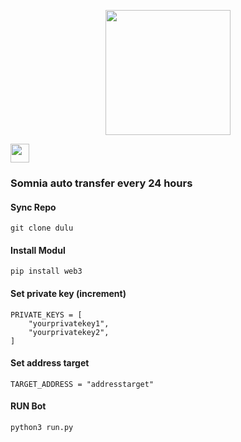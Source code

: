 <p align="center">
  <img height="200" height="auto" src="https://user-images.githubusercontent.com/109174478/209359981-dc19b4bf-854d-4a2a-b803-2547a7fa43f2.jpg">
</p>

<p style="font-size:10px" align="left">
  <a href="https://t.me/airdropasc" target="_blank"> 
  <img src="https://user-images.githubusercontent.com/50621007/183283867-56b4d69f-bc6e-4939-b00a-72aa019d1aea.png" width="30"/></a>
</p>

### Somnia auto transfer every 24 hours

#### Sync Repo
```
git clone dulu
```

#### Install Modul
```
pip install web3
```

#### Set private key (increment)
```
PRIVATE_KEYS = [
    "yourprivatekey1",
    "yourprivatekey2",
]
```

#### Set address target
```
TARGET_ADDRESS = "addresstarget" 
```

#### RUN Bot
```
python3 run.py
```
